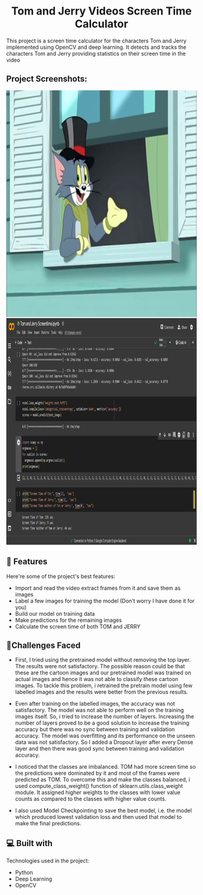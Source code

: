 <h1 align="center" id="title">Tom and Jerry Videos Screen Time Calculator</h1>

<p id="description">This project is a screen time calculator for the characters Tom and Jerry implemented using OpenCV and deep learning. It detects and tracks the characters Tom and Jerry providing statistics on their screen time in the video</p>

<h2>Project Screenshots:</h2>

<img src="https://github.com/Samarth1410/Tom-and-Jerry-Video-Screentime-Calculator/blob/master/Training%20Frames/frame100.jpg" alt="project-screenshot" width="800" height="600/">

<img src="https://github.com/Samarth1410/Tom-and-Jerry-Video-Screentime-Calculator/blob/master/Output%20Screen.png" alt="project-screenshot" width="800" height="600/">

  
  
<h2>🧐 Features</h2>

Here're some of the project's best features:

*   Import and read the video extract frames from it and save them as images
*   Label a few images for training the model (Don’t worry I have done it for you)
*   Build our model on training data
*   Make predictions for the remaining images
*   Calculate the screen time of both TOM and JERRY

<h2>🤔Challenges Faced</h2>

*   First, I tried using the pretrained model without removing the top layer. The results were not satisfactory. The possible reason could be that these are the cartoon images and our pretrained model was trained on actual images and hence it was not able to classify these cartoon images. To tackle this problem, i retrained the pretrain model using few labelled images and the results were better from the previous results.

*   Even after training on the labelled images, the accuracy was not satisfactory. The model was not able to perform well on the training images itself. So, i tried to increase the number of layers. Increasing the number of layers proved to be a good solution to increase the training accuracy but there was no sync between training and validation accuracy. The model was overfitting and its performance on the unseen data was not satisfactory. So I added a Dropout layer after every Dense layer and then there was good sync between training and validation accuracy.

*   I noticed that the classes are imbalanced. TOM had more screen time so the predictions were dominated by it and most of the frames were predicted as TOM. To overcome this and make the classes balanced, i used compute_class_weight() function of sklearn.utils.class_weight module. It assigned higher weights to the classes with lower value counts as compared to the classes with higher value counts.

*   I also used Model Checkpointing to save the best model, i.e. the model which produced lowest validation loss and then used that model to make the final predictions.  
  
<h2>💻 Built with</h2>

Technologies used in the project:

*   Python
*   Deep Learning
*   OpenCV
